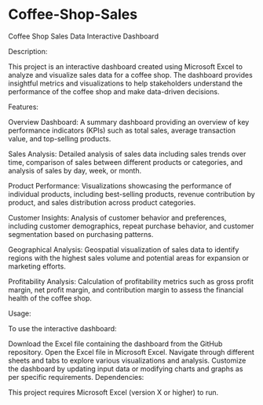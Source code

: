 # Coffee-Shop-Sales
Coffee Shop Sales Data Interactive Dashboard

Description:

This project is an interactive dashboard created using Microsoft Excel to analyze and visualize sales data for a coffee shop. The dashboard provides insightful metrics and visualizations to help stakeholders understand the performance of the coffee shop and make data-driven decisions.

Features:

Overview Dashboard: A summary dashboard providing an overview of key performance indicators (KPIs) such as total sales, average transaction value, and top-selling products.

Sales Analysis: Detailed analysis of sales data including sales trends over time, comparison of sales between different products or categories, and analysis of sales by day, week, or month.

Product Performance: Visualizations showcasing the performance of individual products, including best-selling products, revenue contribution by product, and sales distribution across product categories.

Customer Insights: Analysis of customer behavior and preferences, including customer demographics, repeat purchase behavior, and customer segmentation based on purchasing patterns.

Geographical Analysis: Geospatial visualization of sales data to identify regions with the highest sales volume and potential areas for expansion or marketing efforts.

Profitability Analysis: Calculation of profitability metrics such as gross profit margin, net profit margin, and contribution margin to assess the financial health of the coffee shop.

Usage:

To use the interactive dashboard:

Download the Excel file containing the dashboard from the GitHub repository.
Open the Excel file in Microsoft Excel.
Navigate through different sheets and tabs to explore various visualizations and analysis.
Customize the dashboard by updating input data or modifying charts and graphs as per specific requirements.
Dependencies:

This project requires Microsoft Excel (version X or higher) to run.
